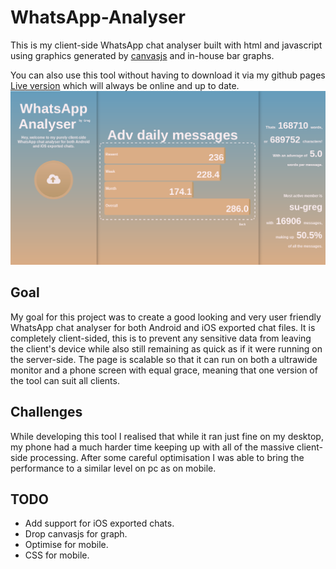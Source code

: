 # WhatsApp-Analyser
This is my client-side WhatsApp chat analyser built with html and javascript using graphics generated by [canvasjs](https://canvasjs.com/) and in-house bar graphs.

You can also use this tool without having to download it via my github pages [Live version](https://su-greg.github.io/WhatsApp-Analyser/) which will always be online and up to date.
![Screenshots](Waa.png)

## Goal
My goal for this project was to create a good looking and very user friendly WhatsApp chat analyser for both Android and iOS exported chat files. It is completely client-sided, this is to prevent any sensitive data from leaving the client's device while also still remaining as quick as if it were running on the server-side. The page is scalable so that it can run on both a ultrawide monitor and a phone screen with equal grace, meaning that one version of the tool can suit all clients.

## Challenges
While developing this tool I realised that while it ran just fine on my desktop, my phone had a much harder time keeping up with all of the massive client-side processing. After some careful optimisation I was able to bring the performance to a similar level on pc as on mobile.

## TODO
* Add support for iOS exported chats.
* Drop canvasjs for graph.
* Optimise for mobile.
* CSS for mobile.
